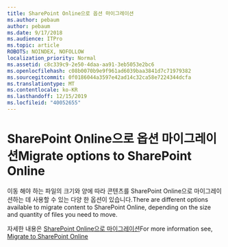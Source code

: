 ```yaml
---
title: SharePoint Online으로 옵션 마이그레이션
ms.author: pebaum
author: pebaum
ms.date: 9/17/2018
ms.audience: ITPro
ms.topic: article
ROBOTS: NOINDEX, NOFOLLOW
localization_priority: Normal
ms.assetid: c8c339c9-2e50-4daa-aa91-3eb5053e2bc6
ms.openlocfilehash: c08b0070b9e9f961ad6039baa3841d7c71979382
ms.sourcegitcommit: 0f0186044a3597e42ad14c32ca58e7224344dcfa
ms.translationtype: MT
ms.contentlocale: ko-KR
ms.lasthandoff: 12/15/2019
ms.locfileid: "40052655"
---
```

# <a name="migrate-options-to-sharepoint-online"></a><span data-ttu-id="576c0-102">SharePoint Online으로 옵션 마이그레이션</span><span class="sxs-lookup"><span data-stu-id="576c0-102">Migrate options to SharePoint Online</span></span>

<span data-ttu-id="576c0-103">이동 해야 하는 파일의 크기와 양에 따라 콘텐츠를 SharePoint Online으로 마이그레이션하는 데 사용할 수 있는 다양 한 옵션이 있습니다.</span><span class="sxs-lookup"><span data-stu-id="576c0-103">There are different options available to migrate content to SharePoint Online, depending on the size and quantity of files you need to move.</span></span>
  
<span data-ttu-id="576c0-104">자세한 내용은 [SharePoint Online으로 마이그레이션](https://go.microsoft.com/fwlink/?linkid-2022029)</span><span class="sxs-lookup"><span data-stu-id="576c0-104">For more information see, [Migrate to SharePoint Online](https://go.microsoft.com/fwlink/?linkid-2022029)</span></span>
  

